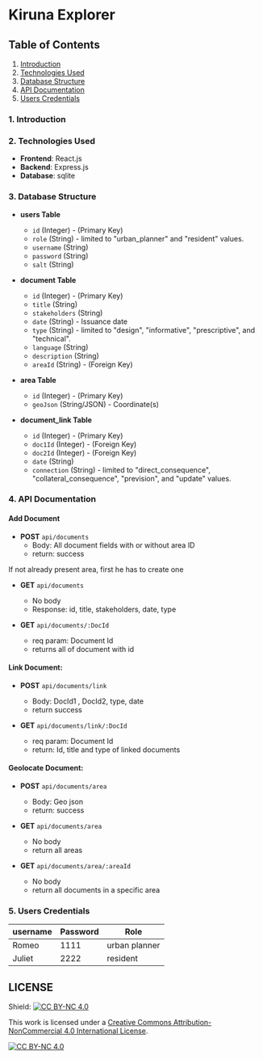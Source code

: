 # Kiruna Explorer

## Table of Contents

1. [Introduction](#1-introduction)
2. [Technologies Used](#2-technologies-used)
3. [Database Structure](#3-database-structure)
4. [API Documentation](#4-api-documentation)
5. [Users Credentials](#5-users-credentials)

### 1. Introduction

### 2. Technologies Used

- **Frontend**: React.js
- **Backend**: Express.js
- **Database**: sqlite

### 3. Database Structure

- **users Table**

  - `id` (Integer) - (Primary Key)
  - `role` (String) - limited to "urban_planner" and "resident" values.
  - `username` (String)
  - `password` (String)
  - `salt` (String)

- **document Table**

  - `id` (Integer) - (Primary Key)
  - `title` (String)
  - `stakeholders` (String)
  - `date` (String) - Issuance date
  - `type` (String) - limited to "design", "informative", "prescriptive", and "technical".
  - `language` (String)
  - `description` (String)
  - `areaId` (String) - (Foreign Key)

- **area Table**

  - `id` (Integer) - (Primary Key)
  - `geoJson` (String/JSON) - Coordinate(s)

- **document_link Table**
  - `id` (Integer) - (Primary Key)
  - `doc1Id` (Integer) - (Foreign Key)
  - `doc2Id` (Integer) - (Foreign Key)
  - `date` (String)
  - `connection` (String) - limited to "direct_consequence", "collateral_consequence", "prevision", and "update" values.

### 4. API Documentation

#### Add Document

- **POST** `api/documents`
  - Body: All document fields with or without area ID
  - return: success

If not already present area, first he has to create one

- **GET** `api/documents`

  - No body
  - Response: id, title, stakeholders, date, type

- **GET** `api/documents/:DocId`

  - req param: Document Id
  - returns all of document with id

#### Link Document:

- **POST** `api/documents/link`

  - Body: DocId1 , DocId2, type, date
  - return success

- **GET** `api/documents/link/:DocId`

  - req param: Document Id
  - return: Id, title and type of linked documents

#### Geolocate Document:

- **POST** `api/documents/area`

  - Body: Geo json
  - return: success

- **GET** `api/documents/area`

  - No body
  - return all areas

- **GET** `api/documents/area/:areaId`

  - No body
  - return all documents in a specific area

### 5. Users Credentials

| username | Password | Role          |
| -------- | -------- | ------------- |
| Romeo    | 1111     | urban planner |
| Juliet   | 2222     | resident      |


## LICENSE

Shield: [![CC BY-NC 4.0][cc-by-nc-shield]][cc-by-nc]

This work is licensed under a
[Creative Commons Attribution-NonCommercial 4.0 International License][cc-by-nc].

[![CC BY-NC 4.0][cc-by-nc-image]][cc-by-nc]

[cc-by-nc]: https://creativecommons.org/licenses/by-nc/4.0/
[cc-by-nc-image]: https://licensebuttons.net/l/by-nc/4.0/88x31.png
[cc-by-nc-shield]: https://img.shields.io/badge/License-CC%20BY--NC%204.0-lightgrey.svg
